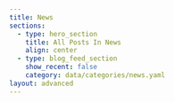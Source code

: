 ```yaml
---
title: News
sections:
  - type: hero_section
    title: All Posts In News
    align: center
  - type: blog_feed_section
    show_recent: false
    category: data/categories/news.yaml
layout: advanced
---
```

